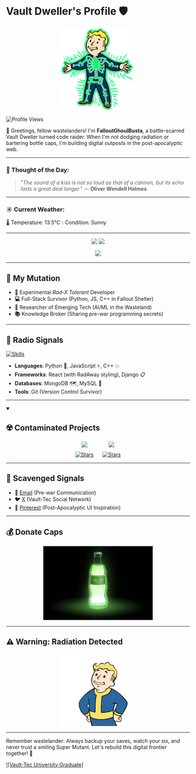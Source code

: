 # Vault Dweller's Profile 🛡️

<div align="center">
  <img src="https://raw.githubusercontent.com/FalloutGhoulBusta/FalloutGhoulBusta/main/gifs/garden-of-eden.gif" alt="Vault Boy" width="200" />
</div>

![Profile Views](https://komarev.com/ghpvc/?username=FalloutGhoulBusta&color=blue)

👋 Greetings, fellow wastelanders! I'm **FalloutGhoulBusta**, a battle-scarred Vault Dweller turned code raider. When I'm not dodging radiation or bartering bottle caps, I'm building digital outposts in the post-apocalyptic web.

---

### 🎯 Thought of the Day:


> _"The sound of a kiss is not so loud as that of a cannon, but its echo lasts a great deal longer."_
— **Oliver Wendell Holmes**

---

### ☀️ Current Weather:

🌡️ Temperature: 13.5°C
💧 Condition: Sunny


---

<div align="center">
  <p align="center">
    <img src="https://github-readme-stats.vercel.app/api?username=FalloutGhoulBusta&show_icons=true&hide_border=true&title_color=F7C600&icon_color=F7C600&text_color=C6C6C6&bg_color=1A1A1A" />
    <img src="https://github-readme-stats.vercel.app/api/top-langs/?username=FalloutGhoulBusta&text_color=C6C6C6&bg_color=1A1A1A&title_color=F7C600&icon_color=F7C600&langs_count=8" />
  </p>
  <img src="https://github-readme-activity-graph.vercel.app/graph/?username=FalloutGhoulBusta&bg_color=1A1A1A&color=F7C600&line=C6C6C6&point=C6C6C6" />
</div>

---

## 🧪 My Mutation

- **🧪** Experimental _Rad-X Tolerant_ Developer
- **💻** Full-Stack Survivor (Python, JS, C++ in Fallout Shelter)
- **🔬** Researcher of Emerging Tech (AI/ML in the Wasteland)
- **📚** Knowledge Broker (Sharing pre-war programming secrets)

---

## 🔧 Radio Signals

[![Skills](https://skillicons.dev/icons?i=python,js,cpp,react,django,mongodb,mysql,git)](https://skillicons.dev)

- **Languages**: Python 🐍, JavaScript ⚡, C++ 💥
- **Frameworks**: React (with RadAway styling), Django 📋
- **Databases**: MongoDB 🗺️, MySQL 🧪
- **Tools**: Git (Version Control Survivor)

---

<details open>
  <summary><h2>☢️ Contaminated Projects</h2></summary>

  <div style="display: flex; flex-wrap: wrap; gap: 1.5rem; justify-content: center;">    
    <!-- Project 1 -->
    <div style="display: flex; flex-direction: column; align-items: center; gap: 0.5rem;">
      <a href="https://github.com/FalloutGhoulBusta/travel-agency">
        <img src="https://github-readme-stats.vercel.app/api/pin/?username=FalloutGhoulBusta&repo=travel-agency&bg_color=1A1A1A&title_color=F7C600&text_color=C6C6C6&icon_color=F7C600&show_social=true" />
      </a>
      <a href="https://github.com/FalloutGhoulBusta/travel-agency/stargazers">
        <img alt="Stars" src="https://img.shields.io/github/stars/FalloutGhoulBusta/travel-agency?style=social" />
      </a>
    </div>
    <!-- Project 2 -->
    <div style="display: flex; flex-direction: column; align-items: center; gap: 0.5rem;">
      <a href="https://github.com/FalloutGhoulBusta/Gemini-Cursor-Clone">
        <img src="https://github-readme-stats.vercel.app/api/pin/?username=FalloutGhoulBusta&repo=Gemini-Cursor-Clone&bg_color=1A1A1A&title_color=F7C600&text_color=C6C6C6&icon_color=F7C600&show_social=true" />
      </a>
      <a href="https://github.com/FalloutGhoulBusta/Gemini-Cursor-Clone/stargazers">
        <img alt="Stars" src="https://img.shields.io/github/stars/FalloutGhoulBusta/Gemini-Cursor-Clone?style=social" />
      </a>
    </div>

  </div>
</details>

---

## 📡 Scavenged Signals

- **📧** [Email](mailto:newmanngarry3@gmail.com) (Pre-war Communication)
- **🐦** [X](https://x.com/invrfront) (Vault-Tec Social Network)
- **🎨** [Pinterest](https://pin.it/2pn6YbgoC) (Post-Apocalyptic UI Inspiration)

---

## 💰 Donate Caps

<div align="center">
  <a href="https://buymeacoffee.com/newmanngarc">
    <img src="https://raw.githubusercontent.com/FalloutGhoulBusta/FalloutGhoulBusta/main/images/nukacola.jpg" alt="Donate Caps" width="300" />
  </a>
</div>

---

## ⚠️ Warning: Radiation Detected

<div align="center">
  <img src="https://raw.githubusercontent.com/FalloutGhoulBusta/FalloutGhoulBusta/main/gifs/giphy.gif" alt="Vault Boy Warning" width="200"/>
</div>

---

Remember wastelander: Always backup your saves, watch your six, and never trust a smiling Super Mutant. Let's rebuild this digital frontier together! 🔨

[![Vault-Tec University Graduate]](https://github.com/FalloutGhoulBusta)
